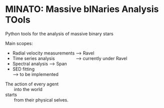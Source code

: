 # MINATO: Massive bINaries Analysis TOols
Python tools for the analysis of massive binary stars

Main scopes:
- Radial velocity measurements --> Ravel
- Time series analysis &nbsp; &nbsp; &nbsp; &nbsp; &nbsp; &nbsp; &nbsp; &nbsp; --> currently under Ravel
- Spectral analysis           --> Span
- SED fitting <br />           --> to be implemented

The action of every agent <br />
  into the world <br />
starts <br />
  from their physical selves. <br />
